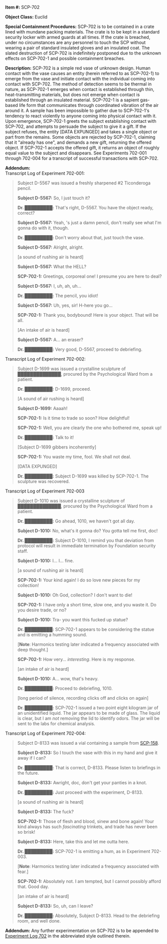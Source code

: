 **Item #:** SCP-702

**Object Class:** Euclid

**Special Containment Procedures:** SCP-702 is to be contained in a crate lined with mundane packing materials. The crate is to be kept in a standard security locker with armed guards at all times. If the crate is breached, under no circumstances are any personnel to touch the SCP without wearing a pair of standard insulated gloves and an insulated coat. The slated destruction of SCP-702 is indefinitely postponed due to the unknown effects on SCP-702-1 and possible containment breaches.

**Description:** SCP-702 is a simple red vase of unknown design. Human contact with the vase causes an entity (herein referred to as SCP-702-1) to emerge from the vase and initiate contact with the individual coming into contact with SCP-702. The method of detection seems to be thermal in nature, as SCP-702-1 emerges when contact is established through thin, heat-transmitting materials, but does not emerge when contact is established through an insulated material. SCP-702-1 is a sapient gas-based life form that communicates through coordinated vibration of the air around it. A sample has been impossible to gather due to SCP-702-1's tendency to react violently to anyone coming into physical contact with it. Upon emergence, SCP-702-1 greets the subject establishing contact with SCP-702, and attempts to persuade the subject to give it a gift. If the subject refuses, the entity \[DATA EXPUNGED\] and takes a single object or part from the remains. Some objects are rejected by SCP-702-1, claiming that it "already has one", and demands a new gift, returning the offered object. If SCP-702-1 accepts the offered gift, it returns an object of roughly equal value to the subject and disappears. See Experiments 702-001 through 702-004 for a transcript of successful transactions with SCP-702.

**Addendum:**  
Transcript Log of Experiment 702-001:

> Subject D-5567 was issued a freshly sharpened #2 Ticonderoga pencil.
> 
> **Subject D-5567:** So, I just touch it?  
>   
> **Dr. █████████:** That's right, D-5567. You have the object ready, correct?
> 
> **Subject D-5567:** Yeah, 's just a damn pencil, don't really see what I'm gonna do with it, though.
> 
> **Dr. █████████:** Don't worry about that, just touch the vase.
> 
> **Subject D-5567:** Alright, alright.
> 
> \[a sound of rushing air is heard\]
> 
> **Subject D-5567:** What the HELL?
> 
> **SCP-702-1:** Greetings, corporeal one! I presume you are here to deal?
> 
> **Subject D-5567:** I, uh, ah, uh…
> 
> **Dr. █████████:** The pencil, you idiot!
> 
> **Subject D-5567:** Uh, yes, sir! H-here you go…
> 
> **SCP-702-1:** Thank you, bodybound! Here is your object. That will be all.
> 
> \[An intake of air is heard\]
> 
> **Subject D-5567:** A… an eraser?
> 
> **Dr. █████████:** Very good, D-5567, proceed to debriefing.

Transcript Log of Experiment 702-002:

> Subject D-1699 was issued a crystalline sculpture of ██████████████, procured by the Psychological Ward from a patient.
> 
> **Dr. █████████:** D-1699, proceed.
> 
> \[A sound of air rushing is heard\]
> 
> **Subject D-1699:** Aaaah!
> 
> **SCP-702-1:** Is it time to trade so soon? How delightful!
> 
> **SCP-702-1:** Well, you are clearly the one who bothered me, speak up!
> 
> **Dr. █████████:** Talk to it!
> 
> \[Subject D-1699 gibbers incoherently\]
> 
> **SCP-702-1:** You waste my time, fool. We shall not deal.
> 
> \[DATA EXPUNGED\]
> 
> **Dr. █████████:** Subject D-1699 was killed by SCP-702-1. The sculpture was recovered.

Transcript Log of Experiment 702-003

> Subject D-1010 was issued a crystalline sculpture of ██████████████, procured by the Psychological Ward from a patient.
> 
> **Dr. █████████:** Go ahead, 1010, we haven't got all day.
> 
> **Subject D-1010:** No, what's it gonna do? You gotta tell me first, doc!
> 
> **Dr. █████████:** Subject D-1010, I remind you that deviation from protocol will result in immediate termination by Foundation security staff.
> 
> **Subject D-1010:** I… I… fine.
> 
> \[a sound of rushing air is heard\]
> 
> **SCP-702-1:** Your kind again! I do so love new pieces for my collection!
> 
> **Subject D-1010:** Oh God, collection? I don't want to die!
> 
> **SCP-702-1:** I have only a short time, slow one, and you waste it. Do you desire trade, or no?
> 
> **Subject D-1010:** Tra- you want this fucked up statue?
> 
> **Dr. █████████:** SCP-702-1 appears to be considering the statue and is emitting a humming sound.
> 
> \[**Note**: Harmonics testing later indicated a frequency associated with deep thought.\]
> 
> **SCP-702-1:** How very… _interesting_. Here is my response.
> 
> \[an intake of air is heard\]
> 
> **Subject D-1010:** A… wow, that's heavy.
> 
> **Dr. █████████:** Proceed to debriefing, 1010.
> 
> \[long period of silence, recording clicks off and clicks on again\]
> 
> **Dr. █████████:** SCP-702-1 issued a two point eight kilogram jar of an unidentified liquid. The jar appears to be made of glass. The liquid is clear, but I am _not_ removing the lid to identify odors. The jar will be sent to the labs for chemical analysis.

Transcript Log of Experiment 702-004:

> Subject D-8133 was issued a vial containing a sample from [SCP-158](/scp-158).
> 
> **Subject D-8133:** So I touch the vase with this in my hand and give it away if I can?
> 
> **Dr. █████████:** That is correct, D-8133. Please listen to briefings in the future.
> 
> **Subject D-8133:** Awright, doc, don't get your panties in a knot.
> 
> **Dr. █████████:** Just proceed with the experiment, D-8133.
> 
> \[a sound of rushing air is heard\]
> 
> **Subject D-8133:** The fuck?
> 
> **SCP-702-1:** Those of flesh and blood, sinew and bone again! Your kind always has such _fascinating_ trinkets, and trade has never been so brisk!
> 
> **Subject D-8133:** Here, take this and let me outta here.
> 
> **Dr. █████████:** SCP-702-1 is emitting a hum, as in Experiment 702-003.
> 
> \[**Note**: Harmonics testing later indicated a frequency associated with fear.\]
> 
> **SCP-702-1:** Absolutely not. I am tempted, but I cannot possibly afford that. Good day.
> 
> \[an intake of air is heard\]
> 
> **Subject D-8133:** So, uh, can I leave?
> 
> **Dr. █████████:** Absolutely, Subject D-8133. Head to the debriefing room, and well done.

**Addendum:** Any further experimentation on SCP-702 is to be appended to [Experiment Log 702](/experiment-log-702) in the abbreviated style outlined therein.